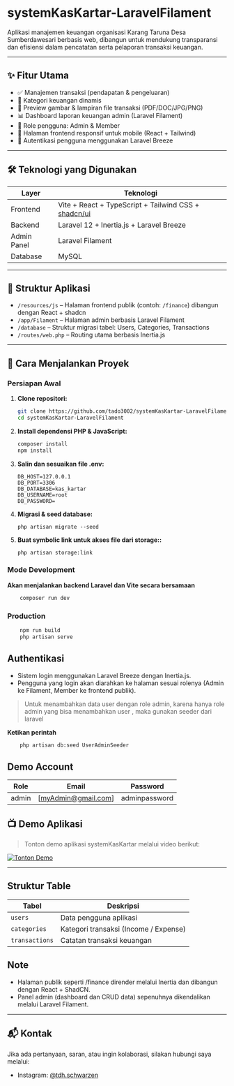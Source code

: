# systemKasKartar-LaravelFilament

Aplikasi manajemen keuangan organisasi Karang Taruna Desa Sumberdawesari berbasis web, dibangun untuk mendukung transparansi dan efisiensi dalam pencatatan serta pelaporan transaksi keuangan.

---

## ✨ Fitur Utama

- ✅ Manajemen transaksi (pendapatan & pengeluaran)
- 📂 Kategori keuangan dinamis
- 📁 Preview gambar & lampiran file transaksi (PDF/DOC/JPG/PNG)
- 📊 Dashboard laporan keuangan admin (Laravel Filament)
- 👥 Role pengguna: Admin & Member
- 📱 Halaman frontend responsif untuk mobile (React + Tailwind)
- 🔐 Autentikasi pengguna menggunakan Laravel Breeze

---

## 🛠️ Teknologi yang Digunakan

| Layer      | Teknologi                                    |
|------------|----------------------------------------------|
| Frontend   | Vite + React + TypeScript + Tailwind CSS + [shadcn/ui](https://ui.shadcn.dev) |
| Backend    | Laravel 12 + Inertia.js + Laravel Breeze     |
| Admin Panel| Laravel Filament                             |
| Database   | MySQL                                        |

---

## 📁 Struktur Aplikasi

- `/resources/js` – Halaman frontend publik (contoh: `/finance`) dibangun dengan React + shadcn
- `/app/Filament` – Halaman admin berbasis Laravel Filament
- `/database` – Struktur migrasi tabel: Users, Categories, Transactions
- `/routes/web.php` – Routing utama berbasis Inertia.js

---

## 🚀 Cara Menjalankan Proyek

### Persiapan Awal
1. **Clone repositori:**

   ```bash
   git clone https://github.com/tado3002/systemKasKartar-LaravelFilament.git
   cd systemKasKartar-LaravelFilament
   ```

2. **Install dependensi PHP & JavaScript:**

    ```bash
    composer install
    npm install
    ```
3. **Salin dan sesuaikan file .env:**

    ```dotenv
    DB_HOST=127.0.0.1
    DB_PORT=3306
    DB_DATABASE=kas_kartar
    DB_USERNAME=root
    DB_PASSWORD=
    ```

4. **Migrasi & seed database:**

    ```dotenv
    php artisan migrate --seed
    ```
5. **Buat symbolic link untuk akses file dari storage::**

    ```dotenv
    php artisan storage:link
    ```

### Mode Development

**Akan menjalankan backend Laravel dan Vite secara bersamaan**
```bash
    composer run dev
```

### Production

```bash
    npm run build
    php artisan serve
```

## Authentikasi

- Sistem login menggunakan Laravel Breeze dengan Inertia.js.
- Pengguna yang login akan diarahkan ke halaman sesuai rolenya (Admin ke Filament, Member ke frontend publik).

>Untuk menambahkan data user dengan role admin, karena hanya role admin yang bisa menambahkan user
, maka gunakan seeder dari laravel


**Ketikan perintah**

```bash
    php artisan db:seed UserAdminSeeder
```

## Demo Account

| Role   | Email                                           | Password      |
| ------ | ----------------------------------------------- | --------------|
| admin  | [myAdmin@gmail.com]                             | adminpassword |


## 📺 Demo Aplikasi

> Tonton demo aplikasi systemKasKartar melalui video berikut:

[![Tonton Demo](https://img.youtube.com/vi/n1zOybHGU_4/0.jpg)](https://www.youtube.com/watch?v=n1zOybHGU_4)

---

## Struktur Table

| Tabel          | Deskripsi                             |
| -------------- | ------------------------------------- |
| `users`        | Data pengguna aplikasi                |
| `categories`   | Kategori transaksi (Income / Expense) |
| `transactions` | Catatan transaksi keuangan            |

## Note 

- Halaman publik seperti /finance dirender melalui Inertia dan dibangun dengan React + ShadCN.
- Panel admin (dashboard dan CRUD data) sepenuhnya dikendalikan melalui Laravel Filament.

---

## 📬 Kontak

Jika ada pertanyaan, saran, atau ingin kolaborasi, silakan hubungi saya melalui:

- Instagram: [@tdh.schwarzen](https://instagram.com/tdh.schwarzen)

